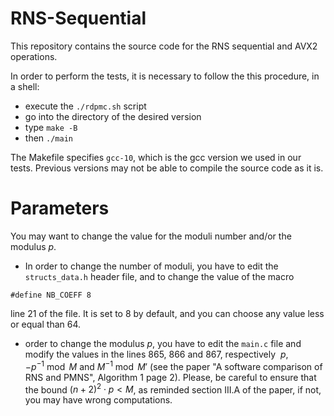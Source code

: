 # RNS-Sequential
This repository contains the source code for the RNS sequential and AVX2 operations.

In order to perform the tests, it is necessary to follow the this procedure, in a shell:

- execute the `./rdpmc.sh` script
- go into the directory of the desired version
- type `make -B`
- then `./main`

The Makefile specifies `gcc-10`, which is the gcc version we used in our tests. Previous versions may not be able to compile the source code as it is.

# Parameters
You may want to change the value for the moduli number and/or the modulus $p$.

- In order to change the number of moduli, you have to edit the `structs_data.h` header file, and to change the value of the macro

`#define NB_COEFF 8`

line 21 of the file. It is set to $8$ by default, and you can choose any value less or equal than $64$.

- order to change the modulus $p$, you have to edit the `main.c` file and modify the values in the lines 865, 866 and 867, respectively $~p, -p^{-1} \bmod M \mbox{~and~} M^{-1} \bmod M'$ (see the paper "A software comparison of RNS and PMNS", Algorithm 1 page 2). Please, be careful to ensure that the bound $(n+2)^2\cdot p < M$, as reminded section III.A of the paper, if not, you may have wrong computations.
